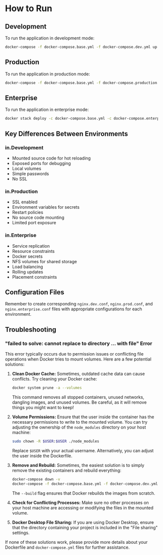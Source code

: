 # How to Run

## Development

To run the application in development mode:

```bash
docker-compose -f docker-compose.base.yml -f docker-compose.dev.yml up -d
```

## Production

To run the application in production mode:

```bash
docker-compose -f docker-compose.base.yml -f docker-compose.production.yml up -d
```

## Enterprise

To run the application in enterprise mode:

```bash
docker stack deploy -c docker-compose.base.yml -c docker-compose.enterprise.yml app
```

## Key Differences Between Environments

### in.Development

- Mounted source code for hot reloading
- Exposed ports for debugging
- Local volumes
- Simple passwords
- No SSL

### in.Production

- SSL enabled
- Environment variables for secrets
- Restart policies
- No source code mounting
- Limited port exposure

### in.Enterprise

- Service replication
- Resource constraints
- Docker secrets
- NFS volumes for shared storage
- Load balancing
- Rolling updates
- Placement constraints

## Configuration Files

Remember to create corresponding `nginx.dev.conf`, `nginx.prod.conf`, and `nginx.enterprise.conf` files with appropriate configurations for each environment.

## Troubleshooting

### "failed to solve: cannot replace to directory ... with file" Error

This error typically occurs due to permission issues or conflicting file operations when Docker tries to mount volumes. Here are a few potential solutions:

1.  **Clean Docker Cache:** Sometimes, outdated cache data can cause conflicts. Try cleaning your Docker cache:

    ```bash
    docker system prune -a --volumes
    ```

    This command removes all stopped containers, unused networks, dangling images, and unused volumes.  Be careful, as it will remove things you might want to keep!

2.  **Volume Permissions:** Ensure that the user inside the container has the necessary permissions to write to the mounted volume. You can try adjusting the ownership of the `node_modules` directory on your host machine:

    ```bash
    sudo chown -R $USER:$USER ./node_modules
    ```

    Replace `$USER` with your actual username.  Alternatively, you can adjust the user inside the Dockerfile.

3.  **Remove and Rebuild:**  Sometimes, the easiest solution is to simply remove the existing containers and rebuild everything:

    ```bash
    docker-compose down -v
    docker-compose -f docker-compose.base.yml -f docker-compose.dev.yml up -d --build
    ```

    The `--build` flag ensures that Docker rebuilds the images from scratch.

4.  **Check for Conflicting Processes:** Make sure no other processes on your host machine are accessing or modifying the files in the mounted volume.

5.  **Docker Desktop File Sharing:** If you are using Docker Desktop, ensure that the directory containing your project is included in the "File sharing" settings.

If none of these solutions work, please provide more details about your Dockerfile and `docker-compose.yml` files for further assistance.